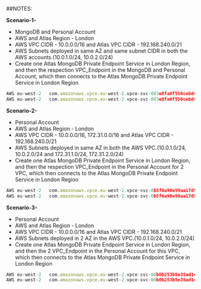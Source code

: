 ##NOTES:

**Scenario-1-**

- MongoDB and Personal Account
- AWS and Atlas Region - London
- AWS VPC CIDR - 10.0.0.0/16 and Atlas VPC CIDR - 192.168.240.0/21
- AWS Subnets deployed in same AZ and same subnet CIDR in both the AWS accounts.(10.0.1.0/24, 10.0.2.0/24)
- Create one Atlas MongoDB Private Endpoint Service in London Region, and then the respection VPC_Endpoint in the MongoDB and Personal Account, which then connects to the Atlas MongoDB Private Endpoint Service in London Region

```js
AWS	eu-west-2	com.amazonaws.vpce.eu-west-2.vpce-svc-003e8fa0f550cebd4	Available vpce-0c3cf361495e7a4c7	 Available
AWS	eu-west-2	com.amazonaws.vpce.eu-west-2.vpce-svc-003e8fa0f550cebd4	Available vpce-01f7ff45e0c5d0dd8	 Available

```

**Scenario-2-**

- Personal Account
- AWS and Atlas Region - London
- AWS VPC CIDR - 10.0.0.0/16, 172.31.0.0/16 and Atlas VPC CIDR - 192.168.240.0/21
- AWS Subnets deployed in same AZ in both the AWS VPC.(10.0.1.0/24, 10.0.2.0/24 and 172.31.1.0/24, 172.31.2.0/24)
- Create one Atlas MongoDB Private Endpoint Service in London Region, and then the respection VPC_Endpoint in the Personal Account for 2 VPC, which then connects to the Atlas MongoDB Private Endpoint Service in London Region

```js
AWS	eu-west-2	com.amazonaws.vpce.eu-west-2.vpce-svc-0b5f6a90e59aa17d9	Available vpce-0a4aa20a9b6ee210b	 Available
AWS	eu-west-2	com.amazonaws.vpce.eu-west-2.vpce-svc-0b5f6a90e59aa17d9	Available vpce-0e1d46e9c0aebea0b	 Available

```

**Scenario-3-**

- Personal Account
- AWS and Atlas Region - London
- AWS VPC CIDR - 10.0.0.0/16 and Atlas VPC CIDR - 192.168.240.0/21
- AWS Subnets deployed in 2 AZ in the AWS VPC.(10.0.1.0/24, 10.0.2.0/24)
- Create one Atlas MongoDB Private Endpoint Service in London Region, and then the 2 VPC_Endpoint in the Personal Account for this VPC, which then connects to the Atlas MongoDB Private Endpoint Service in London Region

```js
AWS	eu-west-2	com.amazonaws.vpce.eu-west-2.vpce-svc-00b0b253b5e35ad1c	Available vpce-0f742d87ab30f7098	 Available
AWS	eu-west-2	com.amazonaws.vpce.eu-west-2.vpce-svc-00b0b253b5e35ad1c	Available vpce-0ac5b67949fd38d9f	 Available

```